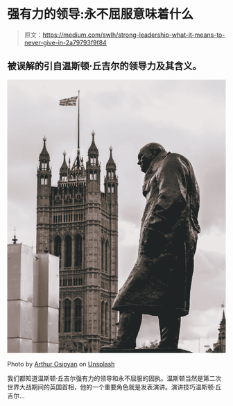 # 强有力的领导:永不屈服意味着什么

> 原文：<https://medium.com/swlh/strong-leadership-what-it-means-to-never-give-in-2a79793f9f84>

## 被误解的引自温斯顿·丘吉尔的领导力及其含义。

![](img/ebe351dcd6df2db1ac334014fa122c0a.png)

Photo by [Arthur Osipyan](https://unsplash.com/@arty_nyc?utm_source=medium&utm_medium=referral) on [Unsplash](https://unsplash.com?utm_source=medium&utm_medium=referral)

我们都知道温斯顿·丘吉尔强有力的领导和永不屈服的固执。温斯顿当然是第二次世界大战期间的英国首相，他的一个重要角色就是发表演讲。演讲技巧温斯顿·丘吉尔…